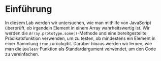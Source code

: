 # Einführung

In diesem Lab werden wir untersuchen, wie man mithilfe von JavaScript überprüft, ob irgendein Element in einem Array wahrheitswertig ist. Wir werden die `Array.prototype.some()`-Methode und eine bereitgestellte Prädikatsfunktion verwenden, um zu testen, ob mindestens ein Element in einer Sammlung `true` zurückgibt. Darüber hinaus werden wir lernen, wie man die `Boolean`-Funktion als Standardargument verwendet, um den Code zu vereinfachen.
